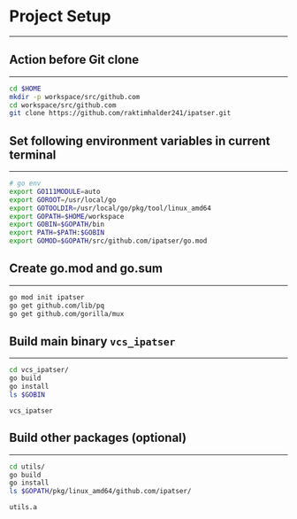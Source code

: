 # Project Setup
---

## Action before Git clone
---

```bash
cd $HOME
mkdir -p workspace/src/github.com
cd workspace/src/github.com
git clone https://github.com/raktimhalder241/ipatser.git
```

## Set following environment variables in current terminal
---

```bash
# go env
export GO111MODULE=auto
export GOROOT=/usr/local/go
export GOTOOLDIR=/usr/local/go/pkg/tool/linux_amd64
export GOPATH=$HOME/workspace
export GOBIN=$GOPATH/bin
export PATH=$PATH:$GOBIN
export GOMOD=$GOPATH/src/github.com/ipatser/go.mod
```

## Create go.mod and go.sum
---

```bash
go mod init ipatser
go get github.com/lib/pq
go get github.com/gorilla/mux
```

## Build main binary `vcs_ipatser`
---

```bash
cd vcs_ipatser/
go build
go install
ls $GOBIN
```
```
vcs_ipatser
```

## Build other packages (optional)
---

```bash
cd utils/
go build
go install
ls $GOPATH/pkg/linux_amd64/github.com/ipatser/
```
```
utils.a
```
